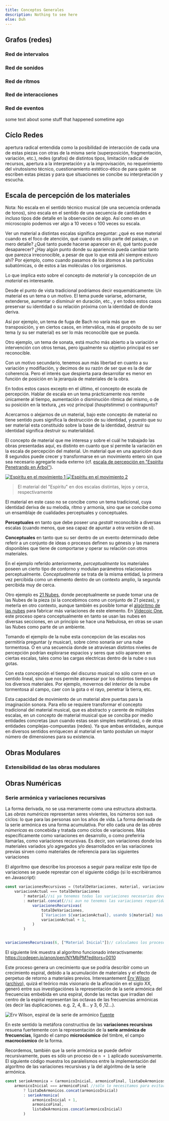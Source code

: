 ```yaml
---
title: Conceptos Generales
description: Nothing to see here
else: Duh
---
```


 
<h2 id="grafos">Grafos (redes)</h2>

### Red de intervalos
### Red de sonidos
### Red de rítmos
### Red de interacciones
### Red de eventos
some text about some stuff that happened sometime ago

## Cíclo Redes 

apertura radical entendida como la posibilidad de interacción de cada una de estas piezas con otras de la misma serie (superposición, fragmentación, variación, etc.), redes (grafos) de distintos tipos, limitación radical de recursos, apertura a la interpretación y a la improvisación, no requerimiento del virutosismo técnico, cuestionamiento estético-ético de para quién se escriben estas piezas y para que situaciones se concibe su interpretación y escucha.

## Escala de percepción de los materiales
Nota: No escala en el sentido técnico musical (de una secuencia ordenada de tonos), sino escala en el sentido de una secuencia de cantidades e incluso tipos dde detalle en la observación de algo. Así como en un microscopio podemos ver algo a 10 veces o 100 veces su escala.

Ver un material a distintas escalas significa preguntar: ¿qué es ese material cuando es el foco de atención, qué cuando es sólo parte del paisaje, o un mero detalle? ¿Qué tanto puede hacerse aparecer en él, qué tanto puede desaparecer? ¿Hay algún punto donde su apariencia pueda cambiar tanto que parezca irreconocible, a pesar de que lo que está ahí siempre estuvo ahí? Por ejemplo, como cuando pasamos de los átomos a las partículas subatómicas, o de estos a las moléculas o los organismos.

Lo que implica esto sobre el concepto de _material_ y la concepción de _un material_ es interesante.  

Desde el punto de vista tradicional podríamos decir esquemáticamente:
Un material es un tema o un motivo. El tema puede variarse, adornarse, extenderse, aumentar o disminuir en duración, etc., y en todos estos casos preservar su identidad o su relación próxima con la identidad de donde deriva.  

Así por ejemplo, un tema de fuga de Bach no varía más que en transposición, y en ciertos casos, en interválica, más el propósito de su ser tema (y su ser material) es ser lo más reconocible que se pueda.

Otro ejemplo, un tema de sonata, está mucho más abierto a la variación e intervención con otros temas, pero igualmente su objetivo principal es ser reconocible.

Con un motivo secundario, tenemos aun más libertad en cuanto a su variación y modifiación, y decimos de su razón de ser que es la de dar coherencia. Pero el interés que despierta para desarrollar es menor en función de posición en la jerarquía de materiales de la obra.

En todos estos casos excepto en el último, el concepto de escala de percepción. Hablar de escala en un tema prácticamente nos remite únicamente al tiempo, aumentación o disminución rítmica del mismo, o de su posición en la textura, ¿es voz principal (_hauptstimme_) o contrapunto?

Acercarnos o alejarnos de un material, bajo este concepto de material no tiene sentido pues significa la destrucción de su identidad, y puesto que su ser material esta constituido sobre la base de la identidad, destruir su identidad significa destruir su materialidad.

El concepto de material que me interesa y sobre el cuál he trabajado las obras presentadas aquí, es distinto en cuanto que sí permite la variación en la escala de percepción del material. Un material que en una aparición dura 8 segundos puede crecer y transformarse en un movimiento entero sin que sea necesario agregarle nada externo (cf. [escala de percepción en "Espíritu Penetrando en Árbol"](/5to-semestre/escalas-de-percepcion)).

[![Espíritu en el movimiento 1](/public/images/epa/espiritu-mvt-1.png)
![Espíritu en el movimiento 2](/public/images/epa/espiritu-mvt-2.png)](/5to-semestre#escalas-de-percepcion-del-espiritu)
> El material del "Espíritu" en dos escalas distintas, lejos y cerca, respectivamente

El material en este caso no se concibe como un tema tradicional, cuya identidad deriva de su melodía, rítmo y armonía, sino que se concibe como un ensamblaje de cualidades perceptuales y conceptuales. 

**Perceptuales** en tanto que debe poseer una _gestalt_ reconocible a diversas escalas (cuando menos, que sea capaz de apuntar a otra versión de sí).

**Conceptuales** en tanto que su ser dentro de un evento determinado debe referir a un conjunto de ideas o procesos definen su génesis y las manera disponibles que tiene de comportarse y operar su relación con otros materiales.

En el ejemplo referido anteriormente, _perceptualmente_ los materiales poseen un cierto tipo de contorno y modulan parámetros relacionados perceptualmente. _Conceptualmente_ se trata de la misma entidad, la primera vez percibida como un elemento dentro de un contexto amplio, la segunda percibida muy de cerca.

Otro ejemplo es [21 Nubes](/link), donde peceptualmente se puede tomar una de las Nubes de la pieza (si la concebimos como un conjunto de 21 piezas), y meterla en otro contexto,  aunque también es posible tomar el [algóritmo de las nubes](/link) para fabricar más variaciones de este elemento. En [Videcoic One](/link), este proceso opera conceptualmente en tanto se usan las nubes en diversas secciones, en un principio se hace una Nebulosa, en otras se usan las Nubes como parte de un ambiente.

Tomando el ejemplo de la nube esta concepcion de las escalas nos permitiría preguntar (y musicar), sobre cómo sonaría _ser_ una nube tormentosa. O en una secuencia donde se atraviesan distintos niveles de percepción podrían explorarse espacios y seres que sólo aparecen en ciertas escalas, tales como las cargas electricas dentro de la nube o sus gotas. 

Con esta concepción el tiempo del discurso musical no sólo corre en un sentido lineal, sino que nos permite atravesar por los distintos tiempos de los diversos materiales. Por ejemplo, movernos del interior de la nube tormentosa al campo, caer con la gota o el rayo, penetrar la tierra, etc.

Esta capacidad de movimiento de un material abre puertas para la imaginación sonora. Para ello se requiere transformar el concepto tradicional del material musical, que es abstracto y carente de múltiples escalas, en un concepto de material musical que se conciba por medio entidades concretas (aun cuando estas sean simples metáforas), o de otras entidades complejas-compuestas (redes). Ya que ambas entidades, aunque en diversos sentidos enriquecen al material en tanto postulan un mayor número de dimensiones para su existencia.


## Obras Modulares

<div id="extensibilidad-de-las-obras-modulares"></div>
<div id="conclusiones-y-condiciones-sobre-musica-modular"></div>

### Extensibilidad de las obras modulares


## Obras Numéricas

### Serie armónica y variaciones recursivas
La forma derivada, no se usa meramente como una estructura abstracta. Las _obras numéricas_ representan seres vivientes, los números son sus ciclos: lo que para las personas son los años de vida. La forma derivada de la serie armónica es una forma acumulativa. Por ello cada una de las _obras númericas_ es concebida y tratada como ciclos de variaciones. Más específicamente como variaciones en desarrollo, o como preferiría llamarlas, como variaciones recursivas. Es decir, son variaciones donde los materiales variados y/o agregados y/o desarrollados en las variaciones previas sirven como materiales de referencia para las siguientes variaciones 

El algorítmo que describe los procesos a seguir para realizar este tipo de variaciones se puede represtar con el siguiente código (si lo escribiéramos en Javascript):

```js
const variacionesRecursivas = (totalDeVariaciones, material, variacionActual = 1) => 
    variacionActual === totalDeVariaciones
        ? material//si ya tenemos todas las variaciones necesarias devolvemos el resultado
        : material.concat(//si aun no tenemos las variaciones requeridas generamos la siguiente variación y la concatenamos
            variacionesRecursivas(
                totalDeVariaciones,
                [`Variacion ${variacionActual}, usando ${material} mas "Material Nuevo" de la variación ${variacionActual},`],
                variacionActual + 1, 
            )
        )


variacionesRecursivas(6, ["Material Inicial"])// calculamos los procesos requeridos para 6 variaciones. Nótese que la cadena "Material Inicial", estaría representando un material musical cualquiera y las cadenas "Material Nuevo" representarían materiales desarrollados, o agregados por las variaciones correspondientes
```
El siguiente link muestra al algorítmo funcionado interactivamente: https://codepen.io/anon/pen/NYMbPM?editors=0010

Este proceso genera un crecimiento que se podría describir como un crecimiento espiral, debido a la acumulación de materiales y el efecto de perpetuo de retorno a materiales previos. Interesantement [Erv Wilson](http://www.anaphoria.com/wilsonintro.html) ([archivo](http://www.anaphoria.com/wilson.html)), quizá el teórico más visionario de la afinación en el siglo XX, generó entre sus investigaciónes la representación de la serie armónica del frecuencias embebida en una espiral, donde las rectas que irradían del centro de la espiral representan las octavas de las frecuencias armónicas (es decir las duplicaciones. e.g. 2, 4, 8... y 3, 6 ,12...).

![Erv Wilson, espiral de la serie de armónico](/public/images/conceptos-generales/erv-wilson-harmonic-series-spiral.png)
[Fuente](http://thesonicsky.com/erv-wilson-diagrams/octaval-spiral/)

En este sentido la metáfora constructiva de las **variaciones recursivas** resuena fuertemente con la representación de la **serie armónica de frecuencias**, ligando el campo **microcósmico** del timbre, el campo **macrocósmico** de la forma.

Recordemos, también que la serie armónica se puede definir recursivamente, pues es sólo un proceso de `n + 1` aplicado sucesivamente.  El siguiente código muestra los paralelismos entre la implementación del algorítmo de las variaciones recursivas y la del algóritmo de la serie armónica.

```js
const serieArmonica = (armonicoInicial, armonicoFinal, listaDeArmonicos = []) => 
    armonicoInicial === armonicoFinal //sólo lo necesitamos para evitar que la lista crezca al infinito
        ? listaDeArmonicos.concat(armonicoInicial)
        : serieArmonica(
            armonicoInicial + 1, 
            armonicoFinal, 
            listaDeArmonicos.concat(armonicoInicial)
        )
```

